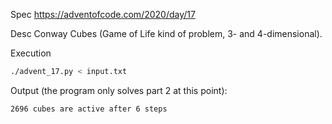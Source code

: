 Spec https://adventofcode.com/2020/day/17

Desc Conway Cubes (Game of Life kind of problem, 3- and 4-dimensional).

Execution

```bash
./advent_17.py < input.txt
```

Output (the program only solves part 2 at this point):

```
2696 cubes are active after 6 steps
```

